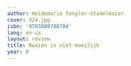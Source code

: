 ```yaml
---
author: Heidemarie Tengler-Stadelmaier
cover: 324.jpg
isbn: '9783889780784'
lang: en-us
layout: review
title: Naaien is niet moeilijk
year: 0
---
```


